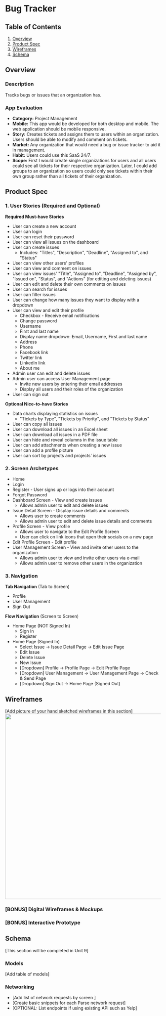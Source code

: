 # Bug Tracker

## Table of Contents
1. [Overview](#Overview)
1. [Product Spec](#Product-Spec)
1. [Wireframes](#Wireframes)
2. [Schema](#Schema)

## Overview
### Description
Tracks bugs or issues that an organization has. 

### App Evaluation

- **Category:** Project Management
- **Mobile:** This app would be developed for both desktop and mobile. The web application should be mobile responsive.
- **Story:** Creates tickets and assigns them to users within an organization. Users should be able to modify and comment on tickets.
- **Market:** Any organization that would need a bug or issue tracker to aid it in management.
- **Habit:** Users could use this SaaS 24/7.
- **Scope:** First I would create single organizations for users and all users could see all tickets for their respective organization. Later, I could add groups to an organization so users could only see tickets within their own group rather than all tickets of their organization.

## Product Spec

### 1. User Stories (Required and Optional)

**Required Must-have Stories**

* User can create a new account
* User can login
* User can reset their password
* User can view all issues on the dashboard
* User can create issues
  * Includes: "Titles", "Description", "Deadline", "Assigned to", and "Status"
* User can view other users' profiles
* User can view and comment on issues
* User can view issues' "Title", "Assigned to", "Deadline", "Assigned by", "Issued on", "Status", and "Actions" (for editing and deleting issues)
* User can edit and delete their own comments on issues
* User can search for issues
* User can filter issues
* User can change how many issues they want to display with a dropdown
* User can view and edit their profile
  * Checkbox - Receive email notifications
  * Change password
  * Username
  * First and last name
  * Display name dropdown: Email, Username, First and last name
  * Address
  * Phone
  * Facebook link
  * Twitter link
  * LinkedIn link
  * About me
* Admin user can edit and delete issues
* Admin user can access User Management page
  * Invite new users by entering their email addresses
  * Display all users and their roles of the organization
* User can sign out

**Optional Nice-to-have Stories**

* Data charts displaying statistics on issues
  * "Tickets by Type", "Tickets by Priority", and "Tickets by Status"
* User can copy all issues
* User can download all issues in an Excel sheet
* User can download all issues in a PDF file
* User can hide and reveal columns in the issue table
* User can add attachments when creating a new issue
* User can add a profile picture
* User can sort by projects and projects' issues

### 2. Screen Archetypes

* Home
* Login 
* Register - User signs up or logs into their account
* Forgot Password
* Dashboard Screen - View and create issues
  * Allows admin user to edit and delete issues
* Issue Detail Screen - Display issue details and comments
  * Allows user to create comments
  * Allows admin user to edit and delete issue details and comments
* Profile Screen - View profile
  * Allows user to navigate to the Edit Profile Screen
  * User can click on link icons that open their socials on a new page
* Edit Profile Screen - Edit profile
* User Management Screen - View and invite other users to the organization
  * Allows admin user to view and invite other users via e-mail
  * Allows admin user to remove other users in the organization 

### 3. Navigation

**Tab Navigation** (Tab to Screen)

* Profile
* User Management
* Sign Out

**Flow Navigation** (Screen to Screen)

* Home Page (NOT Signed In)
   * Sign In
   * Register
* Home Page (Signed In)
   * Select Issue -> Issue Detail Page -> Edit Issue Page
   * Edit Issue
   * Delete Issue
   * New Issue
   * [Dropdown] Profile -> Profile Page -> Edit Profile Page
   * [Dropdown] User Management -> User Management Page -> Check & Send Page
   * [Dropdown] Sign Out -> Home Page (Signed Out)

## Wireframes
[Add picture of your hand sketched wireframes in this section]
<img src="YOUR_WIREFRAME_IMAGE_URL" width=600>

### [BONUS] Digital Wireframes & Mockups

### [BONUS] Interactive Prototype

## Schema 
[This section will be completed in Unit 9]
### Models
[Add table of models]
### Networking
- [Add list of network requests by screen ]
- [Create basic snippets for each Parse network request]
- [OPTIONAL: List endpoints if using existing API such as Yelp]